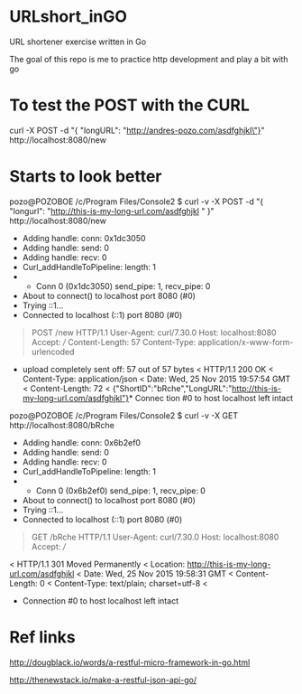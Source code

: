 # URLshort_inGO

URL shortener exercise written in Go

The goal of this repo is me to practice http development and play a bit with go


# To test the POST with the CURL
curl -X POST -d "{ \"longURL\": \"http://andres-pozo.com/asdfghjkl\"}" http://localhost:8080/new


# Starts to look better


pozo@POZOBOE /c/Program Files/Console2
$ curl -v -X POST -d "{ \"longurl\": \"http://this-is-my-long-url.com/asdfghjkl
\" }" http://localhost:8080/new
* Adding handle: conn: 0x1dc3050
* Adding handle: send: 0
* Adding handle: recv: 0
* Curl_addHandleToPipeline: length: 1
* - Conn 0 (0x1dc3050) send_pipe: 1, recv_pipe: 0
* About to connect() to localhost port 8080 (#0)
*   Trying ::1...
* Connected to localhost (::1) port 8080 (#0)
> POST /new HTTP/1.1
> User-Agent: curl/7.30.0
> Host: localhost:8080
> Accept: */*
> Content-Length: 57
> Content-Type: application/x-www-form-urlencoded
>
* upload completely sent off: 57 out of 57 bytes
< HTTP/1.1 200 OK
< Content-Type: application/json
< Date: Wed, 25 Nov 2015 19:57:54 GMT
< Content-Length: 72
<
{"ShortID":"bRche","LongURL":"http://this-is-my-long-url.com/asdfghjkl"}* Connec
tion #0 to host localhost left intact

pozo@POZOBOE /c/Program Files/Console2
$ curl -v -X GET http://localhost:8080/bRche
* Adding handle: conn: 0x6b2ef0
* Adding handle: send: 0
* Adding handle: recv: 0
* Curl_addHandleToPipeline: length: 1
* - Conn 0 (0x6b2ef0) send_pipe: 1, recv_pipe: 0
* About to connect() to localhost port 8080 (#0)
*   Trying ::1...
* Connected to localhost (::1) port 8080 (#0)
> GET /bRche HTTP/1.1
> User-Agent: curl/7.30.0
> Host: localhost:8080
> Accept: */*
>
< HTTP/1.1 301 Moved Permanently
< Location: http://this-is-my-long-url.com/asdfghjkl
< Date: Wed, 25 Nov 2015 19:58:31 GMT
< Content-Length: 0
< Content-Type: text/plain; charset=utf-8
<
* Connection #0 to host localhost left intact



# Ref links

http://dougblack.io/words/a-restful-micro-framework-in-go.html

http://thenewstack.io/make-a-restful-json-api-go/


